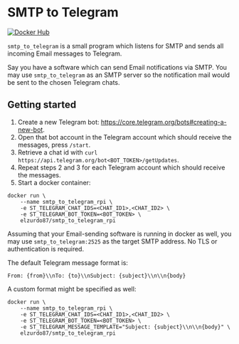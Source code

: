 # SMTP to Telegram


[![Docker Hub](https://img.shields.io/docker/pulls/elzurdo87/smtp_to_telegram_rpi.svg?style=flat-square)][Docker Hub]



[Docker Hub]:      https://hub.docker.com/r/elzurdo87/smtp_to_telegram_rpi

`smtp_to_telegram` is a small program which listens for SMTP and sends
all incoming Email messages to Telegram.

Say you have a software which can send Email notifications via SMTP.
You may use `smtp_to_telegram` as an SMTP server so
the notification mail would be sent to the chosen Telegram chats.

## Getting started

1. Create a new Telegram bot: https://core.telegram.org/bots#creating-a-new-bot.
2. Open that bot account in the Telegram account which should receive
   the messages, press `/start`.
3. Retrieve a chat id with `curl https://api.telegram.org/bot<BOT_TOKEN>/getUpdates`.
4. Repeat steps 2 and 3 for each Telegram account which should receive the messages.
5. Start a docker container:

```
docker run \
    --name smtp_to_telegram_rpi \
    -e ST_TELEGRAM_CHAT_IDS=<CHAT_ID1>,<CHAT_ID2> \
    -e ST_TELEGRAM_BOT_TOKEN=<BOT_TOKEN> \
    elzurdo87/smtp_to_telegram_rpi
```

Assuming that your Email-sending software is running in docker as well,
you may use `smtp_to_telegram:2525` as the target SMTP address.
No TLS or authentication is required.

The default Telegram message format is:

```
From: {from}\\nTo: {to}\\nSubject: {subject}\\n\\n{body}
```

A custom format might be specified as well:

```
docker run \
    --name smtp_to_telegram_rpi \
    -e ST_TELEGRAM_CHAT_IDS=<CHAT_ID1>,<CHAT_ID2> \
    -e ST_TELEGRAM_BOT_TOKEN=<BOT_TOKEN> \
    -e ST_TELEGRAM_MESSAGE_TEMPLATE="Subject: {subject}\\n\\n{body}" \
    elzurdo87/smtp_to_telegram_rpi
```
